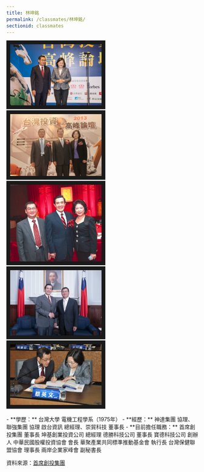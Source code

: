 ```yaml
---
title: 林坤銘
permalink: /classmates/林坤銘/
sectionid: classmates
---
```

<p float="left">
  <img src="/img/林坤銘1.jpg"
       alt="Photo of 林坤銘1"
       width="240" border="10" />
       <img src="/img/林坤銘2.jpg"
            alt="Photo of 林坤銘2"
            width="240" border="10" />
            <img src="/img/林坤銘3.jpg"
                 alt="Photo of 林坤銘4"
                 width="240" border="10" />
                 <img src="/img/林坤銘4.jpg"
                      alt="Photo of 林坤銘4"
                      width="240" border="10" />
                      <img src="/img/林坤銘5.jpg"
                           alt="Photo of 林坤銘5"
                           width="240" border="10" />
</p>
- **學歷：**  
   台灣大學 電機工程學系（1975年）  
- **經歷：**  
   神達集團 協理、聯強集團 協理  
   啟台資訊 總經理、崇貿科技 董事長  
- **目前擔任職務：**  
   首席創投集團 董事長  
   坤基創業投資公司 總經理  
   德勝科技公司 董事長  
   寶德科技公司 創辦人  
   中華民國股權投資協會 會長  
   華聚產業共同標準推動基金會 執行長  
   台灣保健聯盟協會 理事長  
   兩岸企業家峰會 副秘書長  

   資料來源：[首席創投集團](http://www.premiervc.com.tw/cnetwork.htm)  
